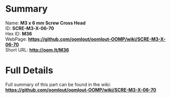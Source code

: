 
Summary
=================
  
Name: __M3 x 6 mm Screw Cross Head__    
ID: __SCRE-M3-X-06-70__   
Hex ID: __M36__   
WebPage: __https://github.com/oomlout/oomlout-OOMP/wiki/SCRE-M3-X-06-70__   
Short URL: __http://oom.lt/M36__   

Full Details
==========================
Full summary of this part can be found in the wiki:   
__https://github.com/oomlout/oomlout-OOMP/wiki/SCRE-M3-X-06-70__    

